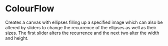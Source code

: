 # ColourFlow
Creates a canvas with ellipses filling up a specified image which can also be altered by sliders to change the recurrence of the ellipses as well as their sizes. The first slider alters the recurrence and the next two alter the width and height.

